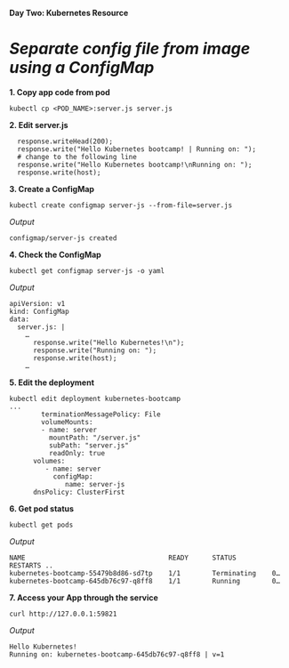 **Day Two: Kubernetes Resource**
# *Separate config file from image using a ConfigMap*

**1. Copy app code from pod**
```
kubectl cp <POD_NAME>:server.js server.js
```
**2. Edit server.js**
```
  response.writeHead(200);
  response.write("Hello Kubernetes bootcamp! | Running on: ");
  # change to the following line
  response.write("Hello Kubernetes bootcamp!\nRunning on: ");
  response.write(host);
```
**3. Create a ConfigMap**
```
kubectl create configmap server-js --from-file=server.js
```
*Output*
```  
configmap/server-js created
```
**4. Check the ConfigMap**
```
kubectl get configmap server-js -o yaml
```
*Output*
```  
apiVersion: v1
kind: ConfigMap
data:
  server.js: |
    …
      response.write("Hello Kubernetes!\n");
      response.write("Running on: ");
      response.write(host);
    …
```
**5. Edit the deployment**
```
kubectl edit deployment kubernetes-bootcamp
...
        terminationMessagePolicy: File
        volumeMounts:
        - name: server
          mountPath: "/server.js"
          subPath: "server.js"
          readOnly: true
      volumes:
         - name: server
           configMap:
              name: server-js
      dnsPolicy: ClusterFirst
```
**6. Get pod status**
```
kubectl get pods
```
*Output*
```  
NAME                                    READY      STATUS         RESTARTS ..
kubernetes-bootcamp-55479b8d86-sd7tp    1/1        Terminating    0…
kubernetes-bootcamp-645db76c97-q8ff8    1/1        Running        0…
```
**7. Access your App through the service**
```
curl http://127.0.0.1:59821
```
*Output*
```  
Hello Kubernetes!
Running on: kubernetes-bootcamp-645db76c97-q8ff8 | v=1
```